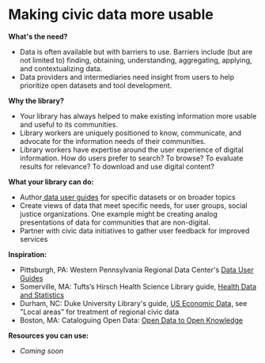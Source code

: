 # Making civic data more usable

**What's the need?**

* Data is often available but with barriers to use.  Barriers include \(but are not limited to\) finding, obtaining, understanding, aggregating, applying, and contextualizing data.
* Data providers and intermediaries need insight from users to help prioritize open datasets and tool development.  

**Why the library?**  

* Your library has always helped to make existing information more usable and useful to its communities. 
* Library workers are uniquely positioned to know, communicate, and advocate for the information needs of their communities. 
* Library workers have expertise around the user experience of digital information. How do users prefer to search? To browse? To evaluate results for relevance? To download and use digital content? 

**What your library can do:**

* Author[ data user guides](http://www.wprdc.org/data-user-guides/) for specific datasets or on broader topics
* Create views of data that meet specific needs, for user groups, social justice organizations. One example might be creating analog presentations of data for communities that are non-digital. 
* Partner with civic data initiatives to gather user feedback for improved services

**Inspiration:**

* Pittsburgh, PA: Western Pennsylvania Regional Data Center's [Data User Guides](http://www.wprdc.org/data-user-guides/)
* Somerville, MA: Tufts’s Hirsch Health Science Library guide, [Health Data and Statistics](https://researchguides.library.tufts.edu/c.php?g=249144&p=1658857)
* Durham, NC: Duke University Library's guide,  [US Economic Data,](https://guides.library.duke.edu/c.php?g=289989&p=1932033) see "Local areas" for treatment of regional civic data
* Boston, MA: Cataloguing Open Data: [Open Data to Open Knowledge](https://knightfoundation.org/grants/201550349/)

**Resources you can use:**

* _Coming soon_

